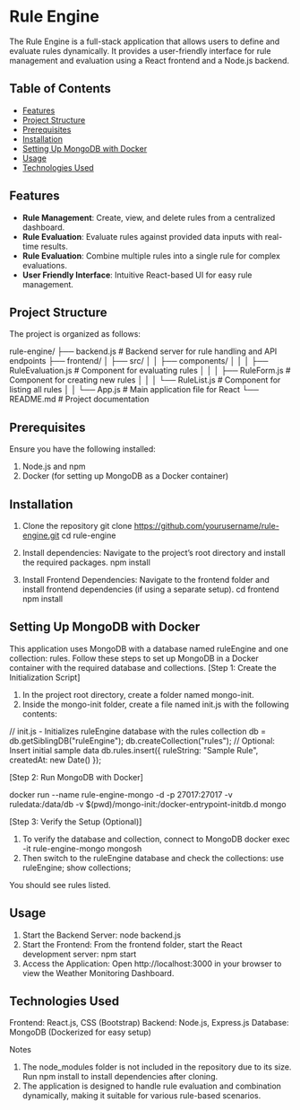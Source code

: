# Rule Engine
The Rule Engine is a full-stack application that allows users to define and evaluate rules dynamically. It provides a user-friendly interface for rule management and evaluation using a React frontend and a Node.js backend.

## Table of Contents
- [Features](#features)
- [Project Structure](#project-structure)
- [Prerequisites](#prerequisites)
- [Installation](#installation)
- [Setting Up MongoDB with Docker](#setting-up-mongodb-with-docker)
- [Usage](#usage)
- [Technologies Used](#technologies-used)

## Features
- **Rule Management**: Create, view, and delete rules from a centralized dashboard.
- **Rule Evaluation**: Evaluate rules against provided data inputs with real-time results.
- **Rule Evaluation**: Combine multiple rules into a single rule for complex evaluations.
- **User Friendly Interface**: Intuitive React-based UI for easy rule management.

## Project Structure
The project is organized as follows:

rule-engine/
├── backend.js               # Backend server for rule handling and API endpoints
├── frontend/
│   ├── src/
│   │   ├── components/
│   │   │   ├── RuleEvaluation.js  # Component for evaluating rules
│   │   │   ├── RuleForm.js        # Component for creating new rules
│   │   │   └── RuleList.js        # Component for listing all rules
│   │   └── App.js                 # Main application file for React
└── README.md                      # Project documentation


## Prerequisites
Ensure you have the following installed:

1. Node.js and npm
2. Docker (for setting up MongoDB as a Docker container)
   

## Installation
1. Clone the repository
   git clone https://github.com/yourusername/rule-engine.git
   cd rule-engine

2. Install dependencies: Navigate to the project’s root directory and install the required packages.
   npm install

3. Install Frontend Dependencies: Navigate to the frontend folder and install frontend dependencies (if using a separate setup).
   cd frontend
   npm install


## Setting Up MongoDB with Docker

This application uses MongoDB with a database named ruleEngine and one collection: rules. Follow these steps to set up MongoDB in a Docker container with the required database and collections.
[Step 1: Create the Initialization Script]
1. In the project root directory, create a folder named mongo-init.
2. Inside the mongo-init folder, create a file named init.js with the following contents:
   
  // init.js - Initializes ruleEngine database with the rules collection
  db = db.getSiblingDB("ruleEngine");
  db.createCollection("rules");
  // Optional: Insert initial sample data
  db.rules.insert({ ruleString: "Sample Rule", createdAt: new Date() });

[Step 2: Run MongoDB with Docker]

docker run --name rule-engine-mongo -d -p 27017:27017 -v ruledata:/data/db -v $(pwd)/mongo-init:/docker-entrypoint-initdb.d mongo

[Step 3: Verify the Setup (Optional)]

1. To verify the database and collection, connect to MongoDB
   docker exec -it rule-engine-mongo mongosh
2. Then switch to the ruleEngine database and check the collections:
   use ruleEngine;
  show collections;

  You should see rules listed.

## Usage

1. Start the Backend Server:  node backend.js
2. Start the Frontend: From the frontend folder, start the React development server: npm start
3. Access the Application: Open http://localhost:3000 in your browser to view the Weather Monitoring Dashboard.


## Technologies Used

Frontend: React.js, CSS (Bootstrap)
Backend: Node.js, Express.js
Database: MongoDB (Dockerized for easy setup)


Notes
1. The node_modules folder is not included in the repository due to its size. Run npm install to install dependencies after cloning.
2. The application is designed to handle rule evaluation and combination dynamically, making it suitable for various rule-based scenarios.

